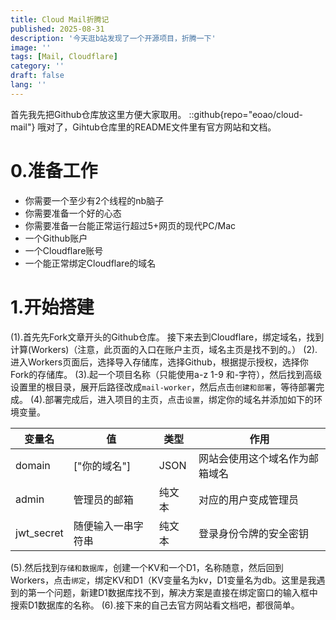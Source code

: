 ```yaml
---
title: Cloud Mail折腾记
published: 2025-08-31
description: '今天逛b站发现了一个开源项目，折腾一下'
image: ''
tags: [Mail, Cloudflare]
category: ''
draft: false 
lang: ''
---
```

首先我先把Github仓库放这里方便大家取用。
::github{repo="eoao/cloud-mail"}
哦对了，Gihtub仓库里的README文件里有官方网站和文档。

# 0.准备工作
- 你需要一个至少有2个线程的nb脑子
- 你需要准备一个好的心态
- 你需要准备一台能正常运行超过5+网页的现代PC/Mac
- 一个Github账户
- 一个Cloudflare账号
- 一个能正常绑定Cloudflare的域名
# 1.开始搭建
(1).首先先Fork文章开头的Github仓库。
接下来去到Cloudflare，绑定域名，找到计算(Workers)（注意，此页面的入口在账户主页，域名主页是找不到的。）
(2).进入Workers页面后，选择导入存储库，选择Github，根据提示授权，选择你Fork的存储库。
(3).起一个项目名称（只能使用a-z 1-9 和-字符），然后找到高级设置里的根目录，展开后路径改成`mail-worker`，然后点击`创建和部署`，等待部署完成。
(4).部署完成后，进入项目的主页，点击`设置`，绑定你的域名并添加如下的环境变量。

| 变量名     | 值                 | 类型   | 作用                           |
| ---------- | ------------------ | ------ | ------------------------------ |
| domain     | ["你的域名"]       | JSON   | 网站会使用这个域名作为邮箱域名 |
| admin      | 管理员的邮箱       | 纯文本 | 对应的用户变成管理员           |
| jwt_secret | 随便输入一串字符串 | 纯文本 | 登录身份令牌的安全密钥         |
(5).然后找到`存储和数据库`，创建一个KV和一个D1，名称随意，然后回到Workers，点击`绑定`，绑定KV和D1（KV变量名为kv，D1变量名为db。这里是我遇到的第一个问题，新建D1数据库找不到，解决方案是直接在绑定窗口的输入框中搜索D1数据库的名称。
(6).接下来的自己去官方网站看文档吧，都很简单。
<script src="https://giscus.app/client.js"
        data-repo="cxr1-dev/giscus-fuwari"
        data-repo-id="R_kgDOPYpcxQ"
        data-category="Announcements"
        data-category-id="DIC_kwDOPYpcxc4CtzPu"
        data-mapping="pathname"
        data-strict="0"
        data-reactions-enabled="1"
        data-emit-metadata="0"
        data-input-position="top"
        data-theme="dark"
        data-lang="zh-CN"
        data-loading="lazy"
        crossorigin="anonymous"
        async>
</script>